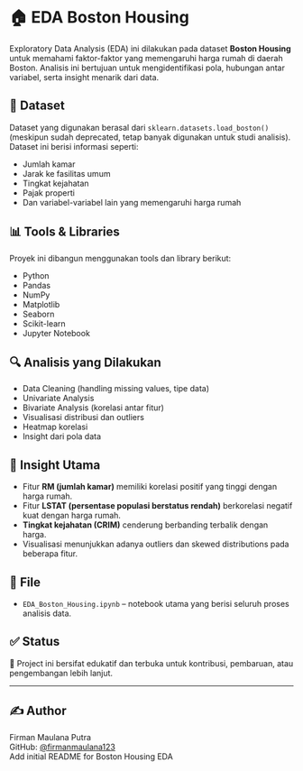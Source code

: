 # 🏠 EDA Boston Housing

Exploratory Data Analysis (EDA) ini dilakukan pada dataset **Boston Housing** untuk memahami faktor-faktor yang memengaruhi harga rumah di daerah Boston. Analisis ini bertujuan untuk mengidentifikasi pola, hubungan antar variabel, serta insight menarik dari data.

## 📁 Dataset

Dataset yang digunakan berasal dari `sklearn.datasets.load_boston()` (meskipun sudah deprecated, tetap banyak digunakan untuk studi analisis).  
Dataset ini berisi informasi seperti:
- Jumlah kamar
- Jarak ke fasilitas umum
- Tingkat kejahatan
- Pajak properti
- Dan variabel-variabel lain yang memengaruhi harga rumah

## 📊 Tools & Libraries

Proyek ini dibangun menggunakan tools dan library berikut:

- Python
- Pandas
- NumPy
- Matplotlib
- Seaborn
- Scikit-learn
- Jupyter Notebook

## 🔍 Analisis yang Dilakukan

- Data Cleaning (handling missing values, tipe data)
- Univariate Analysis
- Bivariate Analysis (korelasi antar fitur)
- Visualisasi distribusi dan outliers
- Heatmap korelasi
- Insight dari pola data

## 📌 Insight Utama

- Fitur **RM (jumlah kamar)** memiliki korelasi positif yang tinggi dengan harga rumah.
- Fitur **LSTAT (persentase populasi berstatus rendah)** berkorelasi negatif kuat dengan harga rumah.
- **Tingkat kejahatan (CRIM)** cenderung berbanding terbalik dengan harga.
- Visualisasi menunjukkan adanya outliers dan skewed distributions pada beberapa fitur.

## 📁 File

- `EDA_Boston_Housing.ipynb` – notebook utama yang berisi seluruh proses analisis data.

## ✅ Status

📌 Project ini bersifat edukatif dan terbuka untuk kontribusi, pembaruan, atau pengembangan lebih lanjut.

---

## ✍️ Author

Firman Maulana Putra  
GitHub: [@firmanmaulana123](https://github.com/firmanmaulana123)  
Add initial README for Boston Housing EDA
